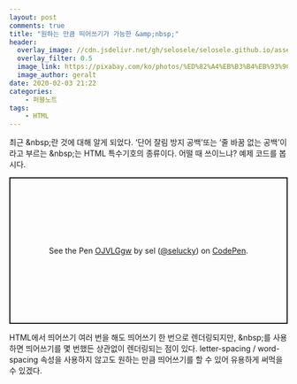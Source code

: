 ```yaml
---
layout: post
comments: true
title: "원하는 만큼 띄어쓰기가 가능한 &amp;nbsp;"
header:
  overlay_image: //cdn.jsdelivr.net/gh/selosele/selosele.github.io/assets/images/thumb/html_thumb03.jpg
  overlay_filter: 0.5
  image_link: https://pixabay.com/ko/photos/%ED%82%A4%EB%B3%B4%EB%93%9C-%EC%BB%B4%ED%93%A8%ED%84%B0-%ED%95%98%EB%93%9C%EC%9B%A8%EC%96%B4-%ED%82%A4-70506/
  image_author: geralt
date: 2020-02-03 21:22
categories:
    - 퍼블노트
tags:
    - HTML
---
```


최근 &amp;nbsp;란 것에 대해 알게 되었다. &lsquo;단어 잘림 방지 공백&rsquo;또는 &lsquo;줄 바꿈 없는 공백&rsquo;이라고 부르는 &amp;nbsp;는 HTML 특수기호의 종류이다. 어떨 때 쓰이느냐? 예제 코드를 봅시다.

<p class="codepen" data-height="265" data-theme-id="default" data-default-tab="html,result" data-user="selucky" data-slug-hash="OJVLGgw" style="height: 265px; box-sizing: border-box; display: flex; align-items: center; justify-content: center; border: 2px solid; margin: 1em 0; padding: 1em;" data-pen-title="OJVLGgw">
  <span>See the Pen <a href="https://codepen.io/selucky/pen/OJVLGgw">
  OJVLGgw</a> by sel (<a href="https://codepen.io/selucky">@selucky</a>)
  on <a href="https://codepen.io">CodePen</a>.</span>
</p>
<script async src="https://static.codepen.io/assets/embed/ei.js"></script>

HTML에서 띄어쓰기 여러 번을 해도 띄어쓰기 한 번으로 렌더링되지만, &amp;nbsp;를 사용하면 띄어쓰기를 몇 번했든 상관없이 렌더링되는 점이 있다. letter-spacing / word-spacing 속성을 사용하지 않고도 원하는 만큼 띄어쓰기를 할 수 있어 유용하게 써먹을 수 있겠다.